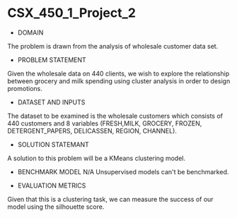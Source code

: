 # CSX_450_1_Project_2


+ DOMAIN

 The problem is drawn from the analysis of wholesale customer data set.
 
 + PROBLEM STATEMENT
 
 Given the wholesale data on 440 clients, we wish to explore the relationship between grocery and milk spending using cluster analysis in order to design promotions.

 
 + DATASET AND INPUTS
 
 The dataset to be examined is the wholesale customers which consists of 440 customers and 8 variables (FRESH,MILK, GROCERY, FROZEN, DETERGENT_PAPERS, DELICASSEN, REGION, CHANNEL).
 
 + SOLUTION STATEMANT
 
 A solution to this problem will be a KMeans clustering model.

+ BENCHMARK MODEL
  N/A Unsupervised models can't be benchmarked.
  
 + EVALUATION METRICS
 
 Given that this is a clustering task, we can measure the success of our model using the silhouette score.
  
 
